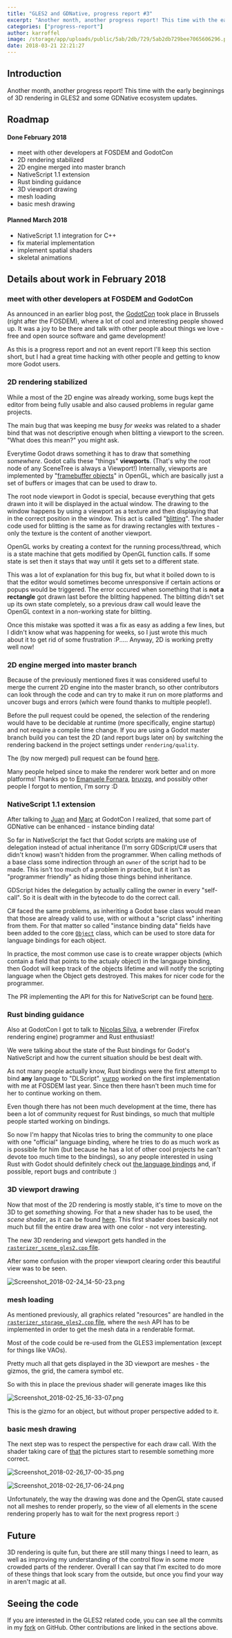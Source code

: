```yaml
---
title: "GLES2 and GDNative, progress report #3"
excerpt: "Another month, another progress report! This time with the early beginnings of 3D rendering in GLES2 and some GDNative ecosystem updates."
categories: ["progress-report"]
author: karroffel
image: /storage/app/uploads/public/5ab/2db/729/5ab2db729bee7065606296.png
date: 2018-03-21 22:21:27
---
```


## Introduction

Another month, another progress report! This time with the early beginnings of 3D rendering in GLES2 and some GDNative ecosystem updates.

## Roadmap

#### Done February 2018

- meet with other developers at FOSDEM and GodotCon
- 2D rendering stabilized
- 2D engine merged into master branch
- NativeScript 1.1 extension
- Rust binding guidance
- 3D viewport drawing
- mesh loading
- basic mesh drawing

#### Planned March 2018

- NativeScript 1.1 integration for C++
- fix material implementation
- implement spatial shaders
- skeletal animations


## Details about work in February 2018

### meet with other developers at FOSDEM and GodotCon

As announced in an earlier blog post, the [GodotCon](https://godotengine.org/article/get-ready-fosdem-and-godotcon-2018) took place in Brussels (right after the FOSDEM), where a lot of cool and interesting people showed up. It was a joy to be there and talk with other people about things we love - free and open source software and game development!

As this is a progress report and not an event report I'll keep this section short, but I had a great time hacking with other people and getting to know more Godot users.

### 2D rendering stabilized

While a most of the 2D engine was already working, some bugs kept the editor from being fully usable and also caused problems in regular game projects.

The main bug that was keeping me busy *for weeks* was related to a shader bind that was not descriptive enough when blitting a viewport to the screen. "What does this mean?" you might ask.

Everytime Godot draws something it has to draw that something *somewhere*. Godot calls these "things" **viewports**. (That's why the root node of any SceneTree is always a Viewport!) Internally, viewports are implemented by "[framebuffer objects](https://en.wikipedia.org/wiki/Framebuffer_object)" in OpenGL, which are basically just a set of buffers or images that can be used to draw to.

The root node viewport in Godot is special, because everything that gets drawn into it will be displayed in the actual window. The drawing to the window happens by using a viewport as a texture and then displaying that in the correct position in the window. This act is called "[blitting](https://en.wikipedia.org/wiki/Bit_blit)". The shader code used for blitting is the same as for drawing rectangles with textures - only the texture is the content of another viewport.

OpenGL works by creating a context for the running process/thread, which is a state machine that gets modified by OpenGL function calls. If some state is set then it stays that way until it gets set to a different state.

This was a lot of explanation for this bug fix, but what it boiled down to is that the editor would sometimes become unresponsive if certain actions or popups would be triggered. The error occured when something that is **not a rectangle** got drawn last before the blitting happened. The blitting didn't set up its own state completely, so a previous draw call would leave the OpenGL context in a non-working state for blitting.

Once this mistake was spotted it was a fix as easy as adding a few lines, but I didn't know what was happening for weeks, so I just wrote this much about it to get rid of some frustration :P..... Anyway, 2D is working pretty well now!

### 2D engine merged into master branch

Because of the previously mentioned fixes it was considered useful to merge the current 2D engine into the master branch, so other contributors can look through the code and can try to make it run on more platforms and uncover bugs and errors (which were found thanks to multiple people!).

Before the pull request could be opened, the selection of the rendering would have to be decidable at runtime (more specifically, engine startup) and not require a compile time change. If you are using a Godot master branch build you can test the 2D (and report bugs later on) by switching the rendering backend in the project settings under `rendering/quality`.

The (by now merged) pull request can be found [here](https://github.com/godotengine/godot/pull/16687).

Many people helped since to make the renderer work better and on more platforms! Thanks go to [Emanuele Fornara](https://github.com/efornara), [bruvzg](https://github.com/bruvzg), and possibly other people I forgot to mention, I'm sorry :D

### NativeScript 1.1 extension

After talking to [Juan](https://github.com/reduz) and [Marc](https://github.com/Zylann) at GodotCon I realized, that some part of GDNative can be enhanced - instance binding data!

So far in NativeScript the fact that Godot scripts are making use of delegation instead of actual inheritance (I'm sorry GDScript/C# users that didn't know) wasn't hidden from the programmer. When calling methods of a base class some indirection through an `owner` of the script had to be made. This isn't too much of a problem in practice, but it isn't as "programmer friendly" as hiding those things behind inheritance.

GDScript hides the delegation by actually calling the owner in every "self-call". So it is dealt with in the bytecode to do the correct call.

C# faced the same problems, as inheriting a Godot base class would mean that those are already valid to use, with or without a "script class" inheriting from them. For that matter so called "instance binding data" fields have been added to the core [`Object`](https://github.com/godotengine/godot/blob/f2df8c94b2e5ba6c4eee3515d1d30f36194ca803/core/object.h#L487) class, which can be used to store data for language bindings for each object.

In practice, the most common use case is to create wrapper objects (which contain a field that points to the actualy object) in the langauge binding, then Godot will keep track of the objects lifetime and will notify the scripting language when the Object gets destroyed. This makes for nicer code for the programmer.

The PR implementing the API for this for NativeScript can be found [here](https://github.com/godotengine/godot/pull/16514).

### Rust binding guidance

Also at GodotCon I got to talk to [Nicolas Silva](https://github.com/nical), a webrender (Firefox rendering engine) programmer and Rust enthusiast!

We were talking about the state of the Rust bindings for Godot's NativeScript and how the current situation should be best dealt with.

As not many people actually know, Rust bindings were the first attempt to bind **any** language to "DLScript". [vurpo](https://github.com/vurpo) worked on the first implementation with me at FOSDEM last year. Since then there hasn't been much time for her to continue working on them.

Even though there has not been much development at the time, there has been a lot of community request for Rust bindings, so much that multiple people started working on bindings.

So now I'm happy that Nicolas tries to bring the community to one place with one "official" language binding, where he tries to do as much work as is possible for him (but because he has a lot of other cool projects he can't devote too much time to the bindings), so any people interested in using Rust with Godot should definitely check out [the language bindings](https://github.com/GodotNativeTools/godot-rust) and, if possible, report bugs and contribute :)

### 3D viewport drawing

Now that most of the 2D rendering is mostly stable, it's time to move on the 3D to get *something* showing. For that a new shader has to be used, the *scene shader*, as it can be found [here](https://github.com/karroffel/godot/blob/ed544cabaa13d604d4caac21299b32a6b7b5f4af/drivers/gles2/shaders/scene.glsl). This first shader does basically not much but fill the entire draw area with one color - not very interesting.

The new 3D rendering and viewport gets handled in the [`rasterizer_scene_gles2.cpp` file](https://github.com/karroffel/godot/blob/ed544cabaa13d604d4caac21299b32a6b7b5f4af/drivers/gles2/rasterizer_scene_gles2.cpp#L219-L274).

After some confusion with the proper viewport clearing order this beautiful view was to be seen.


![Screenshot_2018-02-24_14-50-23.png](/storage/app/uploads/public/5ab/2d3/766/5ab2d37664b42415225258.png)


### mesh loading

As mentioned previously, all graphics related "resources" are handled in the [`rasterizer_storage_gles2.cpp` file](https://github.com/karroffel/godot/blob/ed544cabaa13d604d4caac21299b32a6b7b5f4af/drivers/gles2/rasterizer_storage_gles2.cpp#L1088), where the `mesh` API has to be implemented in order to get the mesh data in a renderable format.

Most of the code could be re-used from the GLES3 implementation (except for things like VAOs).

Pretty much all that gets displayed in the 3D viewport are meshes - the gizmos, the grid, the camera symbol etc.

So with this in place the previous shader will generate images like this



![Screenshot_2018-02-25_16-33-07.png](/storage/app/uploads/public/5ab/2d4/c0c/5ab2d4c0cc334967059702.png)

This is the gizmo for an object, but without proper perspective added to it.


### basic mesh drawing

The next step was to respect the perspective for each draw call. With the shader taking care of [that](https://github.com/karroffel/godot/blob/50911a0b8bc0c8ded8c5181d065433674207d3c3/drivers/gles2/shaders/scene.glsl#L30) the pictures start to resemble something more correct.



![Screenshot_2018-02-26_17-00-35.png](/storage/app/uploads/public/5ab/2d5/749/5ab2d57490de1219117582.png)


![Screenshot_2018-02-26_17-06-24.png](/storage/app/uploads/public/5ab/2d5/7c8/5ab2d57c8e792204273086.png)

Unfortunately, the way the drawing was done and the OpenGL state caused not all meshes to render properly, so the view of all elements in the scene rendering properly has to wait for the next progress report :)


## Future

3D rendering is quite fun, but there are still many things I need to learn, as well as improving my understanding of the control flow in some more crowded parts of the renderer. Overall I can say that I'm excited to do more of these things that look scary from the outside, but once you find your way in aren't magic at all.

## Seeing the code

If you are interested in the GLES2 related code, you can see all the commits in my [fork](https://github.com/karroffel/godot/tree/gles2) on GitHub. Other contributions are linked in the sections above.
